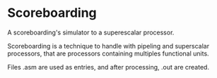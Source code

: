 # Scoreboarding
A scoreboarding's simulator to a superescalar processor.

Scoreboarding is a technique to handle with pipeling and superscalar processors, that are processors containing multiples functional units.


Files .asm are used as entries, and after processing, .out are created.
